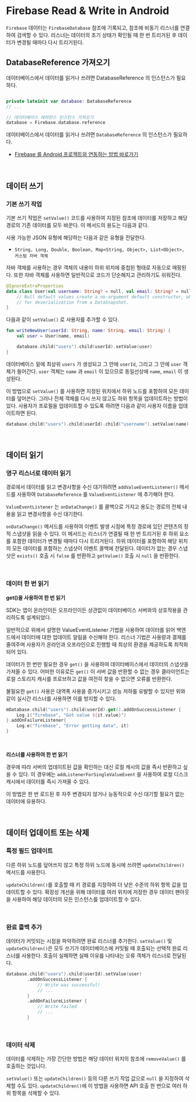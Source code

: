 # Firebase Read & Write in Android

`Firebase` 데이터는 `FirebaseDatabase` 참조에 기록되고, 참조에 비동기 리스너를 연결하여 검색할 수 있다. 리스너는 데이터의 초기 상태가 확인될 때 한 번 트리거된 후 데이터가 변경될 때마다 다시 트리거된다.

## DatabaseReference 가져오기

데이터베이스에서 데이터를 읽거나 쓰려면 DatabaseReference 의 인스턴스가 필요하다.

```kotlin

private lateinit var database: DatabaseReference
// ...

// 데이터베이스 레퍼런스 인스턴스 가져오기
database = Firebase.database.reference
```

데이터베이스에서 데이터를 읽거나 쓰려면 `DatabaseReference` 의 인스턴스가 필요하다.

- [Firebase 를 Android 프로젝트와 연동하는 방법 바로가기](https://github.com/KCSGround/TIL/blob/master/Firebase/Firebase-Realtime-Android.md)

<br/>

## 데이터 쓰기

### 기본 쓰기 작업

기본 쓰기 작업은 `setValue()` 코드를 사용하여 지정된 참조에 데이터를 저장하고 해당 경로의 기존 데이터를 모두 바꾼다. 이 메서드의 용도는 다음과 같다.

사용 가능한 JSON 유형에 해당하는 다음과 같은 유형을 전달한다.

- `String, Long, Double, Boolean, Map<String, Object>, List<Object>, 커스텀 자바 객체`

자바 객체를 사용하는 경우 객체의 내용이 하위 위치에 중첩된 형태로 자동으로 매핑된다. 또한 자바 객체를 사용하면 일반적으로 코드가 단순해지고 관리하기도 쉬워진다.

```kotlin
@IgnoreExtraProperties
data class User(val username: String? = null, val email: String? = null) {
    // Null default values create a no-argument default constructor, which is needed
    // for deserialization from a DataSnapshot.
}
```

다음과 같이 `setValue()` 로 사용자를 추가할 수 있다.

```kotlin
fun writeNewUser(userId: String, name: String, email: String) {
    val user = User(name, email)

    database.child("users").child(userId).setValue(user)
}
```

데이터베이스 밑에 최상위 `users` 가 생성되고 그 안에 `userId`, 그리고 그 안에 `user` 객체가 들어간다. `user` 객체는 `name` 과 `email` 이 있으므로 동일선상에 `name`, `email` 이 생성된다.

이 방법으로 `setValue()` 를 사용하면 지정된 위치에서 하위 노드를 포함하여 모든 데이터를 덮어쓴다. 그러나 전체 객체를 다시 쓰지 않고도 하위 항목을 업데이트하는 방법이 있다. 사용자가 프로필을 업데이트할 수 있도록 하려면 다음과 같이 사용자 이름을 업데이트하면 된다.

```kotlin
database.child("users").child(userId).child("username").setValue(name)
```

<br/>

## 데이터 읽기

### 영구 리스너로 데이터 읽기

경로에서 데이터를 읽고 변경사항을 수신 대기하려면 `addValueEventListener()` 메서드를 사용하여 `DatabaseReference` 를 `ValueEventListener` 에 추가해야 한다.

`ValueEventListener` 는 `onDataChange()` 를 콜백으로 가지고 용도는 경로의 전체 내용을 읽고 변경사항을 수신 대기한다.

`onDataChange()` 메서드를 사용하여 이벤트 발생 시점에 특정 경로에 있던 콘텐츠의 정적 스냅샷을 읽을 수 있다. 이 메서드는 리스너가 연결될 때 한 번 트리거된 후 하위 요소를 포함한 데이터가 변경될 때마다 다시 트리거된다. 하위 데이터를 포함하여 해당 위치의 모든 데이터를 포함하는 스냅샷이 이벤트 콜백에 전달된다. 데이터가 없는 경우 스냅샷은 `exists()` 호출 시 `false` 를 반환하고 `getValue()` 호출 시 `null` 을 반환한다.

<br/>

### 데이터 한 번 읽기

**get()을 사용하여 한 번 읽기**

SDK는 앱이 온라인이든 오프라인이든 상관없이 데이터베이스 서버와의 상호작용을 관리하도록 설계되었다.

일반적으로 위에서 설명한 ValueEventListener 기법을 사용하여 데이터를 읽어 백엔드에서 데이터에 대한 업데이트 알림을 수신해야 한다. 리스너 기법은 사용량과 결제를 줄여주며 사용자가 온라인과 오프라인으로 진행할 때 최상의 환경을 제공하도록 최적화되어 있다.

데이터가 한 번만 필요한 경우 `get()` 을 사용하여 데이터베이스에서 데이터의 스냅샷을 가져올 수 있다. 어떠한 이유로든 `get()` 이 서버 값을 반환할 수 없는 경우 클라이언트는 로컬 스토리지 캐시를 프로브하고 값을 여전히 찾을 수 없으면 오류를 반환한다.

불필요한 `get()` 사용은 대역폭 사용을 증가시키고 성능 저하를 유발할 수 있지만 위와 같이 실시간 리스너를 사용하면 이를 방지할 수 있다.

```kotlin
mDatabase.child("users").child(userId).get().addOnSuccessListener {
    Log.i("firebase", "Got value ${it.value}")
}.addOnFailureListener{
    Log.e("firebase", "Error getting data", it)
}
```

<br/>

**리스너를 사용하여 한 번 읽기**

경우에 따라 서버의 업데이트된 값을 확인하는 대신 로컬 캐시의 값을 즉시 반환하고 싶을 수 있다. 이 경우에는 `addListenerForSingleValueEvent` 을 사용하여 로컬 디스크 캐시에서 데이터를 즉시 가져올 수 있다.

이 방법은 한 번 로드된 후 자주 변경되지 않거나 능동적으로 수신 대기할 필요가 없는 데이터에 유용하다.

<br/>

## 데이터 업데이트 또는 삭제

### 특정 필드 업데이트

다른 하위 노드를 덮어쓰지 않고 특정 하위 노드에 동시에 쓰려면 `updateChildren()` 메서드를 사용한다.

`updateChildren()`를 호출할 때 키 경로를 지정하여 더 낮은 수준의 하위 항목 값을 업데이트할 수 있다. 확장성 개선을 위해 데이터를 여러 위치에 저장한 경우 데이터 팬아웃을 사용하여 해당 데이터의 모든 인스턴스를 업데이트할 수 있다.

<br/>

### 완료 콜백 추가

데이터가 커밋되는 시점을 파악하려면 완료 리스너를 추가한다. `setValue()` 및 `updateChildren()`은 모두 쓰기가 데이터베이스에 커밋될 때 호출되는 선택적 완료 리스너를 사용한다. 호출이 실패하면 실패 이유를 나타내는 오류 객체가 리스너로 전달된다.

```kotlin
database.child("users").child(userId).setValue(user)
        .addOnSuccessListener {
            // Write was successful!
            // ...
        }
        .addOnFailureListener {
            // Write failed
            // ...
        }
```

<br/>

### 데이터 삭제

데이터를 삭제하는 가장 간단한 방법은 해당 데이터 위치의 참조에 `removeValue()` 를 호출하는 것입니다.

`setValue()` 또는 `updateChildren()` 등의 다른 쓰기 작업 값으로 `null` 을 지정하여 삭제할 수도 있다. `updateChildren()`에 이 방법을 사용하면 API 호출 한 번으로 여러 하위 항목을 삭제할 수 있다.
